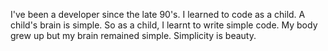 I've been a developer since the late 90's. I learned to code as a child. A child's brain is simple. So as a child, I learnt to write simple code. My body grew up but my brain remained simple. Simplicity is beauty.
